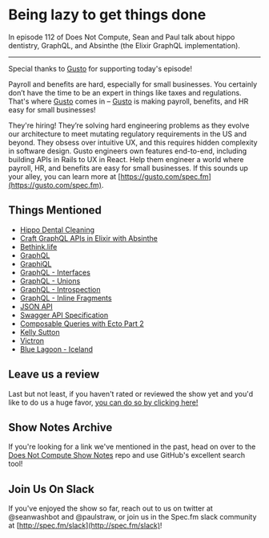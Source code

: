 # Being lazy to get things done

In episode 112 of Does Not Compute, Sean and Paul talk about hippo dentistry, GraphQL, and Absinthe (the Elixir GraphQL implementation).

---

Special thanks to [Gusto](https://gusto.com/spec.fm) for supporting today's episode!

Payroll and benefits are hard, especially for small businesses. You certainly don’t have the time to be an expert in things like taxes and regulations. That's where [Gusto](https://gusto.com/spec.fm) comes in – [Gusto](https://gusto.com/spec.fm) is making payroll, benefits, and HR easy for small businesses!

They're hiring! They’re solving hard engineering problems as they evolve our architecture to meet mutating regulatory requirements in the US and beyond. They obsess over intuitive UX, and this requires hidden complexity in software design. Gusto engineers own features end-to-end, including building APIs in Rails to UX in React. Help them engineer a world where payroll, HR, and benefits are easy for small businesses. If this sounds up your alley, you can learn more at [https://gusto.com/spec.fm](https://gusto.com/spec.fm).

## Things Mentioned

* [Hippo Dental Cleaning](https://i.imgur.com/s60MwFN.gifv)
* [Craft GraphQL APIs in Elixir with Absinthe](https://pragprog.com/book/wwgraphql/craft-graphql-apis-in-elixir-with-absinthe)
* [Bethink.life](https://bethink.life/?utm_source=shownotes&utm_medium=link&utm_campaign=Does%20Not%20Compute)
* [GraphQL](http://graphql.org/)
* [GraphiQL](https://github.com/graphql/graphiql)
* [GraphQL - Interfaces](http://graphql.org/learn/schema/#interfaces)
* [GraphQL - Unions](http://graphql.org/learn/schema/#union-types)
* [GraphQL - Introspection](http://graphql.org/learn/introspection/)
* [GraphQL - Inline Fragments](http://graphql.org/learn/queries/#inline-fragments)
* [JSON API](http://jsonapi.org/)
* [Swagger API Specification](https://swagger.io/specification/)
* [Composable Queries with Ecto Part 2](https://blog.echobind.com/composable-queries-with-ecto-part-2-e590af56d741)
* [Kelly Sutton](https://kellysutton.com/)
* [Victron](https://www.victronenergy.com/)
* [Blue Lagoon - Iceland](http://www.bluelagoon.com/)

## Leave us a review

Last but not least, if you haven't rated or reviewed the show yet and you'd like to do us a huge favor, [you can do so by clicking here!](https://itunes.apple.com/us/podcast/does-not-compute/id1048731980?mt=2)

## Show Notes Archive

If you're looking for a link we've mentioned in the past, head on over to the [Does Not Compute Show Notes](https://github.com/seanwash/dnccast-show-notes) repo and use GitHub's excellent search tool!

## Join Us On Slack

If you've enjoyed the show so far, reach out to us on twitter at @seanwashbot and @paulstraw, or join us in the Spec.fm slack community at [http://spec.fm/slack](http://spec.fm/slack)!
